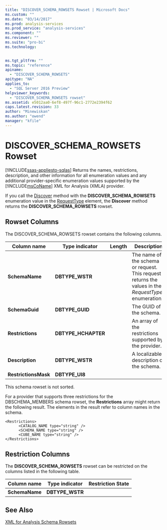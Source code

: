```yaml
---
title: "DISCOVER_SCHEMA_ROWSETS Rowset | Microsoft Docs"
ms.custom: ""
ms.date: "03/14/2017"
ms.prod: analysis-services
ms.prod_service: "analysis-services"
ms.component: ""
ms.reviewer: ""
ms.suite: "pro-bi"
ms.technology: 
  

ms.tgt_pltfrm: ""
ms.topic: "reference"
apiname: 
  - "DISCOVER_SCHEMA_ROWSETS"
apitype: "NA"
applies_to: 
  - "SQL Server 2016 Preview"
helpviewer_keywords: 
  - "DISCOVER_SCHEMA_ROWSETS rowset"
ms.assetid: e5012aa0-6ef8-497f-96c1-2772e2394f62
caps.latest.revision: 33
author: "Minewiskan"
ms.author: "owend"
manager: "kfile"
---
```

# DISCOVER_SCHEMA_ROWSETS Rowset
[!INCLUDE[ssas-appliesto-sqlas](../../../includes/ssas-appliesto-sqlas.md)]
  Returns the names, restrictions, description, and other information for all enumeration values and any additional provider-specific enumeration values supported by the [!INCLUDE[msCoName](../../../includes/msconame-md.md)] XML for Analysis (XMLA) provider.  
  
 If you call the [Discover](../../../analysis-services/xmla/xml-elements-methods-discover.md) method with the **DISCOVER_SCHEMA_ROWSETS** enumeration value in the [RequestType](../../../analysis-services/xmla/xml-elements-properties/requesttype-element-xmla.md) element, the **Discover** method returns the **DISCOVER_SCHEMA_ROWSETS** rowset.  
  
## Rowset Columns  
 The DISCOVER_SCHEMA_ROWSETS rowset contains the following columns.  
  
|Column name|Type indicator|Length|Description|  
|-----------------|--------------------|------------|-----------------|  
|**SchemaName**|**DBTYPE_WSTR**||The name of the schema or request. This request returns the values in the *RequestTypes* enumeration.|  
|**SchemaGuid**|**DBTYPE_GUID**||The GUID of the schema.|  
|**Restrictions**|**DBTYPE_HCHAPTER**||An array of the restrictions supported by the provider.|  
|**Description**|**DBTYPE_WSTR**||A localizable description of the schema.|  
|**RestrictionsMask**|**DBTYPE_UI8**|||  
  
 This schema rowset is not sorted.  
  
 For a provider that supports three restrictions for the DBSCHEMA_MEMBERS schema rowset, the **Restrictions** array might return the following result. The elements in the result refer to column names in the schema.  
  
```  
<Restrictions>  
      <CATALOG_NAME type="string" />   
      <SCHEMA_NAME type="string" />   
      <CUBE_NAME type="string" />   
</Restrictions>  
```  
  
## Restriction Columns  
 The **DISCOVER_SCHEMA_ROWSETS** rowset can be restricted on the columns listed in the following table.  
  
|Column name|Type indicator|Restriction State|  
|-----------------|--------------------|-----------------------|  
|**SchemaName**|**DBTYPE_WSTR**||  
  
## See Also  
 [XML for Analysis Schema Rowsets](../../../analysis-services/schema-rowsets/xml/xml-for-analysis-schema-rowsets.md)  
  
  
